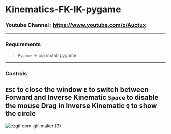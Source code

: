 # Kinematics-FK-IK-pygame

### Youtube Channel : https://www.youtube.com/c/Auctux

---
### Requirements
> `Pygame` -> pip install pygame
---
### Controls
`ESC`    to close the window
`E`      to switch between Forward and Inverse Kinematic
`Space`  to disable the mouse Drag in Inverse Kinematic
`Q`      to show the circle
---
![ezgif com-gif-maker (3)](https://user-images.githubusercontent.com/48150537/131220829-b171fd98-f8ee-41e0-b20b-7d18272d0cb3.gif)

